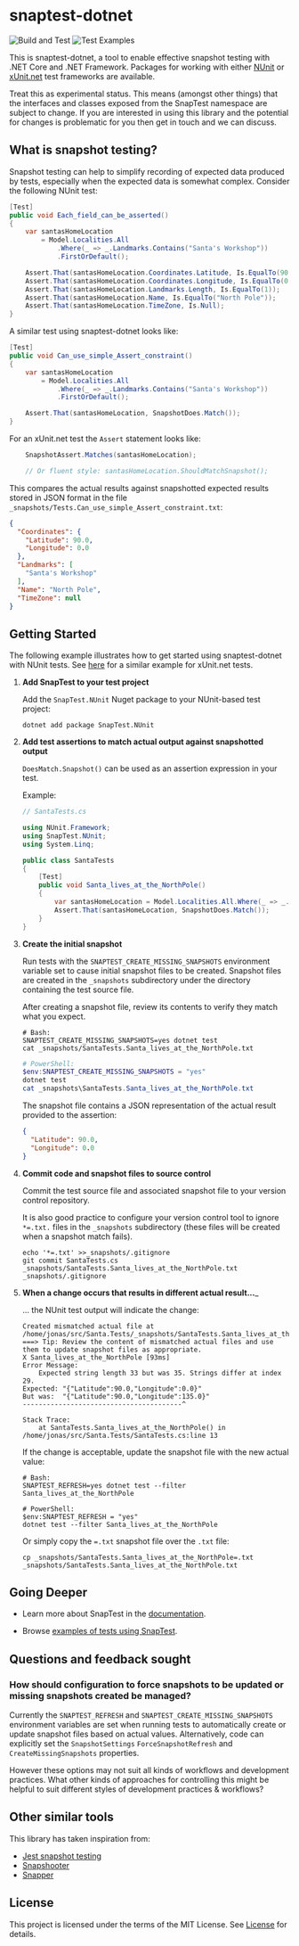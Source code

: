 # snaptest-dotnet

![Build and Test](https://github.com/chrisg2/snaptest-dotnet/workflows/Build%20and%20Test/badge.svg) ![Test Examples](https://github.com/chrisg2/snaptest-dotnet/workflows/Test%20Examples/badge.svg)

This is snaptest-dotnet, a tool to enable effective snapshot testing with .NET Core and .NET Framework. Packages for working with either [NUnit](https://nunit.org) or [xUnit.net](https://xunit.net) test frameworks are available.

Treat this as experimental status. This means (amongst other things) that the interfaces and classes exposed from the SnapTest namespace are subject to change. If you are interested in using this library and the potential for changes is problematic for you then get in touch and we can discuss.

## What is snapshot testing?

Snapshot testing can help to simplify recording of expected data produced by tests, especially when the expected data is somewhat complex. Consider the following NUnit test:

```C#
[Test]
public void Each_field_can_be_asserted()
{
    var santasHomeLocation
        = Model.Localities.All
            .Where(_ => _.Landmarks.Contains("Santa's Workshop"))
            .FirstOrDefault();

    Assert.That(santasHomeLocation.Coordinates.Latitude, Is.EqualTo(90.0));
    Assert.That(santasHomeLocation.Coordinates.Longitude, Is.EqualTo(0.0));
    Assert.That(santasHomeLocation.Landmarks.Length, Is.EqualTo(1));
    Assert.That(santasHomeLocation.Name, Is.EqualTo("North Pole"));
    Assert.That(santasHomeLocation.TimeZone, Is.Null);
}
```

A similar test using snaptest-dotnet looks like:

```C#
[Test]
public void Can_use_simple_Assert_constraint()
{
    var santasHomeLocation
        = Model.Localities.All
            .Where(_ => _.Landmarks.Contains("Santa's Workshop"))
            .FirstOrDefault();

    Assert.That(santasHomeLocation, SnapshotDoes.Match());
}
```

For an xUnit.net test the `Assert` statement looks like:

```C#
    SnapshotAssert.Matches(santasHomeLocation);

    // Or fluent style: santasHomeLocation.ShouldMatchSnapshot();
```

This compares the actual results against snapshotted expected results stored in JSON format in the file `_snapshots/Tests.Can_use_simple_Assert_constraint.txt`:

```json
{
  "Coordinates": {
    "Latitude": 90.0,
    "Longitude": 0.0
  },
  "Landmarks": [
    "Santa's Workshop"
  ],
  "Name": "North Pole",
  "TimeZone": null
}
```


## Getting Started

The following example illustrates how to get started using snaptest-dotnet with NUnit tests. See [here](docs/WorkflowOverview.Xunit.md) for a similar example for xUnit.net tests.


<!-- This content is duplicated in docs/WorkflowOverview.md. Try to keep the two renditions in sync! -->

1. __Add SnapTest to your test project__

    Add the `SnapTest.NUnit` Nuget package to your NUnit-based test project:

    ```shell
    dotnet add package SnapTest.NUnit
    ```

1. __Add test assertions to match actual output against snapshotted output__

    `DoesMatch.Snapshot()` can be used as an assertion expression in your test.

    Example:
    ```C#
    // SantaTests.cs

    using NUnit.Framework;
    using SnapTest.NUnit;
    using System.Linq;

    public class SantaTests
    {
        [Test]
        public void Santa_lives_at_the_NorthPole()
        {
            var santasHomeLocation = Model.Localities.All.Where(_ => _.Landmarks.Contains("Santa's Workshop")).Select(_ => _.Coordinates).FirstOrDefault();
            Assert.That(santasHomeLocation, SnapshotDoes.Match());
        }
    }
    ```

1. __Create the initial snapshot__

    Run tests with the `SNAPTEST_CREATE_MISSING_SNAPSHOTS` environment variable set to cause initial snapshot files to be created. Snapshot files are created in the `_snapshots` subdirectory under the directory containing the test source file.

    After creating a snapshot file, review its contents to verify they match what you expect.

    ```shell
    # Bash:
    SNAPTEST_CREATE_MISSING_SNAPSHOTS=yes dotnet test
    cat _snapshots/SantaTests.Santa_lives_at_the_NorthPole.txt
    ```

    ```PowerShell
    # PowerShell:
    $env:SNAPTEST_CREATE_MISSING_SNAPSHOTS = "yes"
    dotnet test
    cat _snapshots\SantaTests.Santa_lives_at_the_NorthPole.txt
    ```

    The snapshot file contains a JSON representation of the actual result provided to the assertion:
    ```json
    {
      "Latitude": 90.0,
      "Longitude": 0.0
    }
    ```

1. __Commit code and snapshot files to source control__

    Commit the test source file and associated snapshot file to your version control repository.

    It is also good practice to configure your version control tool to ignore `*=.txt.` files in the `_snapshots` subdirectory (these files will be created when a snapshot match fails).

    ```shell
    echo '*=.txt' >>_snapshots/.gitignore
    git commit SantaTests.cs _snapshots/SantaTests.Santa_lives_at_the_NorthPole.txt _snapshots/.gitignore
    ```

1. __When a change occurs that results in different actual result...___

    ... the NUnit test output will indicate the change:
    ```
    Created mismatched actual file at /home/jonas/src/Santa.Tests/_snapshots/SantaTests.Santa_lives_at_the_NorthPole=.txt
    ===> Tip: Review the content of mismatched actual files and use them to update snapshot files as appropriate.
    X Santa_lives_at_the_NorthPole [93ms]
    Error Message:
        Expected string length 33 but was 35. Strings differ at index 29.
    Expected: "{"Latitude":90.0,"Longitude":0.0}"
    But was:  "{"Latitude":90.0,"Longitude":135.0}"
    ----------------------------------------^

    Stack Trace:
        at SantaTests.Santa_lives_at_the_NorthPole() in /home/jonas/src/Santa.Tests/SantaTests.cs:line 13
    ```

    If the change is acceptable, update the snapshot file with the new actual value:
    ```shell
    # Bash:
    SNAPTEST_REFRESH=yes dotnet test --filter Santa_lives_at_the_NorthPole
    ```
    ```shell
    # PowerShell:
    $env:SNAPTEST_REFRESH = "yes"
    dotnet test --filter Santa_lives_at_the_NorthPole
    ```

    Or simply copy the `=.txt` snapshot file over the `.txt` file:
    ```shell
    cp _snapshots/SantaTests.Santa_lives_at_the_NorthPole=.txt _snapshots/SantaTests.Santa_lives_at_the_NorthPole.txt
    ```


## Going Deeper

- Learn more about SnapTest in the [documentation](docs/README.md).

- Browse [examples of tests using SnapTest](examples).


## Questions and feedback sought

### How should configuration to force snapshots to be updated or missing snapshots created be managed?

Currently the `SNAPTEST_REFRESH` and `SNAPTEST_CREATE_MISSING_SNAPSHOTS` environment variables are set when running tests to automatically create or update snapshot files based on actual values. Alternatively, code can explicitly set the `SnapshotSettings` `ForceSnapshotRefresh` and `CreateMissingSnapshots` properties.

However these options may not suit all kinds of workflows and development practices. What other kinds of approaches for controlling this might be helpful to suit different styles of development practices & workflows?


## Other similar tools

This library has taken inspiration from:
- [Jest snapshot testing](https://jestjs.io/docs/en/snapshot-testing)
- [Snapshooter](https://github.com/SwissLife-OSS/snapshooter)
- [Snapper](https://theramis.github.io/Snapper/)


## License

This project is licensed under the terms of the MIT License. See [License](LICENSE.md) for details.
